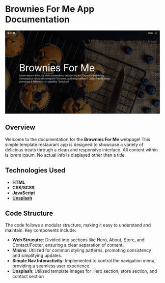 # Brownies For Me App Documentation

![Webpage Display](Brownies%20For%20Me.png)

## Overview

Welcome to the documentation for the **Brownies For Me** webpage! This simple template restaurant app is designed to showcase a variety of delicious treats through a clean and responsive interface.
All content within is lorem ipsum. No actual info is displayed other than a title.

## Technologies Used

- **HTML** 
- **CSS/SCSS**
- **JavaScript**
- **[Unsplash](https://unsplash.com/)**

## Code Structure

The code follows a modular structure, making it easy to understand and maintain. Key components include:

- **Web Strucutre**: Divided into sections like Hero, About, Store, and Contact/Footer, ensuring a clear separation of content.
- **Mixins**: Utilized for common styling patterns, promoting consistency and simplifying updates.
- **Simple Nav Interactivity**: Implemented to control the navigation menu, providing a seamless user experience.
- **Unsplash**: Utilized template images for Hero section, store section, and contact section

